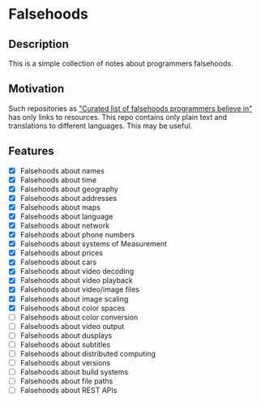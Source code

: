 # Falsehoods 

## Description

This is a simple collection of notes about programmers falsehoods.

## Motivation

Such repositories as ["Curated list of falsehoods programmers believe in"](https://github.com/kdeldycke/awesome-falsehood) has only links to resources. This repo contains only plain text and translations to different languages. This may be useful.

## Features

- [X] Falsehoods about names
- [X] Falsehoods about time 
- [X] Falsehoods about geography
- [X] Falsehoods about addresses
- [X] Falsehoods about maps
- [X] Falsehoods about language
- [X] Falsehoods about network
- [X] Falsehoods about phone numbers
- [X] Falsehoods about systems of Measurement
- [X] Falsehoods about prices 
- [X] Falsehoods about cars 
- [X] Falsehoods about video decoding 
- [X] Falsehoods about video playback
- [X] Falsehoods about video/image files
- [X] Falsehoods about image scaling
- [X] Falsehoods about color spaces
- [ ] Falsehoods about color conversion
- [ ] Falsehoods about video output
- [ ] Falsehoods about dusplays
- [ ] Falsehoods about subtitles
- [ ] Falsehoods about distributed computing
- [ ] Falsehoods about versions
- [ ] Falsehoods about build systems
- [ ] Falsehoods about file paths
- [ ] Falsehoods about REST APIs
